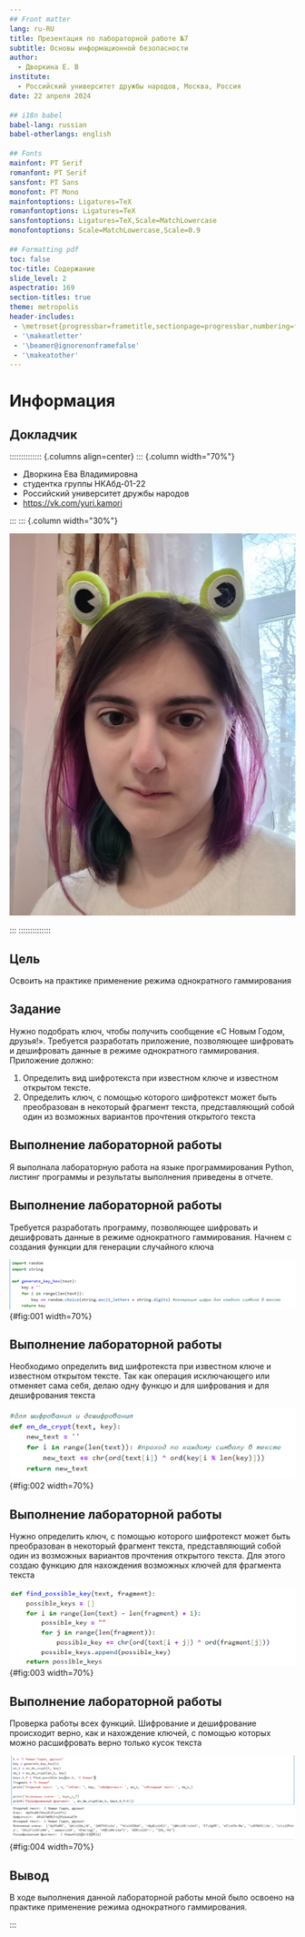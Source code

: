 ```yaml
---
## Front matter
lang: ru-RU
title: Презентация по лабораторной работе №7
subtitle: Основы информационной безопасности
author:
  - Дворкина Е. В
institute:
  - Российский университет дружбы народов, Москва, Россия
date: 22 апреля 2024

## i18n babel
babel-lang: russian
babel-otherlangs: english

## Fonts
mainfont: PT Serif
romanfont: PT Serif
sansfont: PT Sans
monofont: PT Mono
mainfontoptions: Ligatures=TeX
romanfontoptions: Ligatures=TeX
sansfontoptions: Ligatures=TeX,Scale=MatchLowercase
monofontoptions: Scale=MatchLowercase,Scale=0.9

## Formatting pdf
toc: false
toc-title: Содержание
slide_level: 2
aspectratio: 169
section-titles: true
theme: metropolis
header-includes:
 - \metroset{progressbar=frametitle,sectionpage=progressbar,numbering=fraction}
 - '\makeatletter'
 - '\beamer@ignorenonframefalse'
 - '\makeatother'
---
```


# Информация

## Докладчик

:::::::::::::: {.columns align=center}
::: {.column width="70%"}

  * Дворкина Ева Владимировна
  * студентка группы НКАбд-01-22
  * Российский университет дружбы народов
  * <https://vk.com/yuri.kamori>

:::
::: {.column width="30%"}

![](./image/e.jpg)

:::
::::::::::::::

## Цель

Освоить на практике применение режима однократного гаммирования

## Задание

Нужно подобрать ключ, чтобы получить сообщение «С Новым Годом,
друзья!». Требуется разработать приложение, позволяющее шифровать и
дешифровать данные в режиме однократного гаммирования. Приложение
должно:
1. Определить вид шифротекста при известном ключе и известном открытом тексте.
2. Определить ключ, с помощью которого шифротекст может быть преобразован в некоторый фрагмент текста, представляющий собой один из возможных вариантов прочтения открытого текста

## Выполнение лабораторной работы

Я выполнала лабораторную работа на языке программирования Python, листинг программы и результаты выполнения приведены в отчете.

## Выполнение лабораторной работы

 Требуется разработать программу, позволяющее шифровать и дешифровать данные в режиме однократного гаммирования. Начнем с создания функции для генерации случайного ключа 

![Функция генерации ключа](image/1.PNG){#fig:001 width=70%}

## Выполнение лабораторной работы

Необходимо определить вид шифротекста при известном ключе и известном открытом тексте. Так как операция исключающего или отменяет сама себя, делаю одну функцю и для шифрования и для дешифрования текста 

![Функция для шифрования текста](image/2.PNG){#fig:002 width=70%}

## Выполнение лабораторной работы

Нужно определить ключ, с помощью которого шифротекст может быть преобразован в некоторый фрагмент текста, представляющий собой один из возможных вариантов прочтения открытого текста. Для этого создаю функцию для нахождения возможных ключей для фрагмента текста  

![Подбор возможных ключей для фрагмента](image/3.PNG){#fig:003 width=70%}

## Выполнение лабораторной работы

Проверка работы всех функций. Шифрование и дешифрование происходит верно, как и нахождение ключей, с помощью которых можно расшифровать верно только кусок текста 

![Результат работы программы](image/4.PNG){#fig:004 width=70%}

## Вывод

В ходе выполнения данной лабораторной работы мной было освоено на практике применение режима однократного гаммирования.

:::

